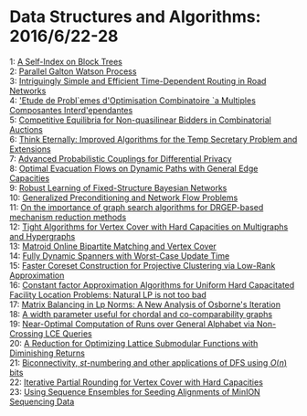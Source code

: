 # Data Structures and Algorithms: 2016/6/22-28  
1: [A Self-Index on Block Trees](https://doi.org/10.48550/arXiv.1606.06617)  
2: [Parallel Galton Watson Process](https://doi.org/10.48550/arXiv.1606.06629)  
3: [Intriguingly Simple and Efficient Time-Dependent Routing in Road  Networks](https://doi.org/10.48550/arXiv.1606.06636)  
4: [\'Etude de Probl\`emes d'Optimisation Combinatoire \`a Multiples  Composantes Interd\'ependantes](https://doi.org/10.48550/arXiv.1606.06797)  
5: [Competitive Equilibria for Non-quasilinear Bidders in Combinatorial  Auctions](https://doi.org/10.48550/arXiv.1606.06846)  
6: [Think Eternally: Improved Algorithms for the Temp Secretary Problem and  Extensions](https://doi.org/10.48550/arXiv.1606.06926)  
7: [Advanced Probabilistic Couplings for Differential Privacy](https://doi.org/10.48550/arXiv.1606.07143)  
8: [Optimal Evacuation Flows on Dynamic Paths with General Edge Capacities](https://doi.org/10.48550/arXiv.1606.07208)  
9: [Robust Learning of Fixed-Structure Bayesian Networks](https://doi.org/10.48550/arXiv.1606.07384)  
10: [Generalized Preconditioning and Network Flow Problems](https://doi.org/10.48550/arXiv.1606.07425)  
11: [On the importance of graph search algorithms for DRGEP-based mechanism  reduction methods](https://doi.org/10.48550/arXiv.1606.07802)  
12: [Tight Algorithms for Vertex Cover with Hard Capacities on Multigraphs  and Hypergraphs](https://doi.org/10.48550/arXiv.1606.07861)  
13: [Matroid Online Bipartite Matching and Vertex Cover](https://doi.org/10.48550/arXiv.1606.07863)  
14: [Fully Dynamic Spanners with Worst-Case Update Time](https://doi.org/10.48550/arXiv.1606.07864)  
15: [Faster Coreset Construction for Projective Clustering via Low-Rank  Approximation](https://doi.org/10.48550/arXiv.1606.07992)  
16: [Constant factor Approximation Algorithms for Uniform Hard Capacitated  Facility Location Problems: Natural LP is not too bad](https://doi.org/10.48550/arXiv.1606.08022)  
17: [Matrix Balancing in Lp Norms: A New Analysis of Osborne's Iteration](https://doi.org/10.48550/arXiv.1606.08083)  
18: [A width parameter useful for chordal and co-comparability graphs](https://doi.org/10.48550/arXiv.1606.08087)  
19: [Near-Optimal Computation of Runs over General Alphabet via Non-Crossing  LCE Queries](https://doi.org/10.48550/arXiv.1606.08275)  
20: [A Reduction for Optimizing Lattice Submodular Functions with Diminishing  Returns](https://doi.org/10.48550/arXiv.1606.08362)  
21: [Biconnectivity, $st$-numbering and other applications of DFS using  $O(n)$ bits](https://doi.org/10.48550/arXiv.1606.08645)  
22: [Iterative Partial Rounding for Vertex Cover with Hard Capacities](https://doi.org/10.48550/arXiv.1606.08667)  
23: [Using Sequence Ensembles for Seeding Alignments of MinION Sequencing  Data](https://doi.org/10.48550/arXiv.1606.08719)  